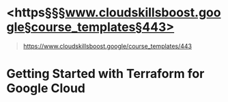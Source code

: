 # <https§§§www.cloudskillsboost.google§course_templates§443>
> <https://www.cloudskillsboost.google/course_templates/443>

# Getting Started with Terraform for Google Cloud